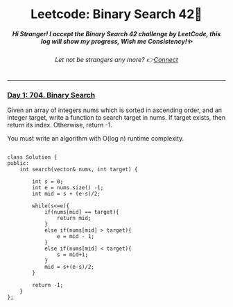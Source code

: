 <h1 align="center">Leetcode: Binary Search 42🎯</h1>

<h5 align="center"><i> Hi Stranger! I accept the Binary Search 42 challenge by LeetCode, this log will show my progress, Wish me Consistency!✨</i></h5>
<h6 align="center"><i>Let not be strangers any more? 👉<a href= "https://www.linkedin.com/in/sugam-goel-india/">Connect</a></i></h6> 
<hr>

<h3> <u>Day 1: 704. Binary Search </u></h3>
<p>Given an array of integers nums which is sorted in ascending order, and an integer target, write a function to search target in nums. If target exists, then return its index. Otherwise, return -1.

You must write an algorithm with O(log n) runtime complexity.</p>
<pre>
<code>
class Solution {
public:
    int search(vector<int>& nums, int target) {
        
        int s = 0;
        int e = nums.size() -1;
        int mid = s + (e-s)/2;

        while(s<=e){
            if(nums[mid] == target){
                return mid;
            }
            else if(nums[mid] > target){
                e = mid - 1;
            }
            else if(nums[mid] < target){
                s = mid+1;
            }
            mid = s+(e-s)/2;
        }

        return -1;
    }
};
</code>
</pre>
